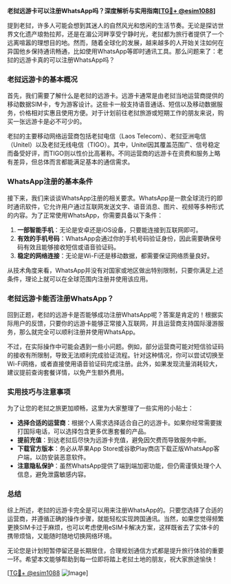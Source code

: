 **老挝远游卡可以注册WhatsApp吗？深度解析与实用指南[[TG💪+ @esim1088](https://t.me/s/esim1088)]**

提到老挝，许多人可能会想到其迷人的自然风光和悠闲的生活节奏。无论是探访世界文化遗产琅勃拉邦，还是在湄公河畔享受宁静时光，老挝都为旅行者提供了一个远离喧嚣的理想目的地。然而，随着全球化的发展，越来越多的人开始关注如何在异国他乡保持通讯畅通，比如使用WhatsApp等即时通讯工具。那么问题来了：老挝的远游卡真的可以注册WhatsApp吗？

### 老挝远游卡的基本概况

首先，我们需要了解什么是老挝的远游卡。远游卡通常是由老挝当地运营商提供的移动数据SIM卡，专为游客设计。这些卡一般支持语音通话、短信以及移动数据服务，价格相对实惠且使用方便。对于计划前往老挝旅游或短期工作的朋友来说，购买一张远游卡是必不可少的。

老挝的主要移动网络运营商包括老挝电信（Laos Telecom）、老挝亚洲电信（Unitel）以及老挝无线电信（TIGO）。其中，Unitel因其覆盖范围广、信号稳定而备受好评，而TIGO则以性价比高著称。不同运营商的远游卡在资费和服务上略有差异，但总体而言都能满足基本的通信需求。

### WhatsApp注册的基本条件

接下来，我们来谈谈WhatsApp注册的相关要求。WhatsApp是一款全球流行的即时通讯软件，它允许用户通过互联网发送文字、语音消息、图片、视频等多种形式的内容。为了正常使用WhatsApp，你需要具备以下条件：

1. **一部智能手机**：无论是安卓还是iOS设备，只要能连接到互联网即可。
2. **有效的手机号码**：WhatsApp会通过你的手机号码验证身份，因此需要确保号码有效且能够接收短信或语音验证码。
3. **稳定的网络连接**：无论是Wi-Fi还是移动数据，都需要保证网络质量良好。

从技术角度来看，WhatsApp并没有对国家或地区做出特别限制，只要你满足上述条件，理论上就可以在全球范围内注册并使用该应用。

### 老挝远游卡能否注册WhatsApp？

回到正题，老挝的远游卡是否能够成功注册WhatsApp呢？答案是肯定的！根据实际用户的反馈，只要你的远游卡能够正常接入互联网，并且运营商支持国际漫游服务，那么就完全可以顺利注册并使用WhatsApp。

不过，在实际操作中可能会遇到一些小问题。例如，部分运营商可能对短信验证码的接收有所限制，导致无法顺利完成验证流程。针对这种情况，你可以尝试切换至Wi-Fi网络，或者直接使用语音验证码完成注册。此外，如果发现流量消耗较大，建议提前查询套餐详情，以免产生额外费用。

### 实用技巧与注意事项

为了让您的老挝之旅更加顺畅，这里为大家整理了一些实用的小贴士：

- **选择合适的运营商**：根据个人需求选择适合自己的远游卡。如果你经常需要拨打国际电话，可以选择包含更多优惠套餐的产品。
- **提前充值**：到达老挝后尽快为远游卡充值，避免因欠费而导致服务中断。
- **下载官方版本**：务必从苹果App Store或谷歌Play商店下载正版WhatsApp客户端，以防安装恶意软件。
- **注意隐私保护**：虽然WhatsApp提供了端到端加密功能，但仍需谨慎处理个人信息，避免泄露敏感内容。

### 总结

综上所述，老挝的远游卡完全是可以用来注册WhatsApp的。只要您选择了合适的运营商，并遵循正确的操作步骤，就能轻松实现跨国通讯。当然，如果您觉得频繁更换SIM卡过于麻烦，也可以考虑使用eSIM卡解决方案，这样既省去了实体卡的携带烦恼，又能随时随地切换网络环境。

无论您是计划短暂停留还是长期居住，合理规划通信方式都是提升旅行体验的重要一环。希望本文能够帮助到每一位即将踏上老挝土地的朋友，祝大家旅途愉快！

[[TG💪+ @esim1088](https://t.me/s/esim1088) ![Image](https://i.postimg.cc/4NQfJmqS/Snipaste-2025-05-13-00-14-12.png)]